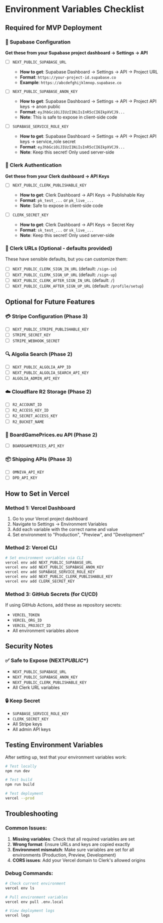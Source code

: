 # Environment Variables Checklist

## Required for MVP Deployment

### 🔐 Supabase Configuration

**Get these from your Supabase project dashboard → Settings → API**

- [ ] `NEXT_PUBLIC_SUPABASE_URL`
  - **How to get**: Supabase Dashboard → Settings → API → Project URL
  - **Format**: `https://your-project-id.supabase.co`
  - **Example**: `https://abcdefghijklmnop.supabase.co`

- [ ] `NEXT_PUBLIC_SUPABASE_ANON_KEY`
  - **How to get**: Supabase Dashboard → Settings → API → Project API keys → anon public
  - **Format**: `eyJhbGciOiJIUzI1NiIsInR5cCI6IkpXVCJ9...`
  - **Note**: This is safe to expose in client-side code

- [ ] `SUPABASE_SERVICE_ROLE_KEY`
  - **How to get**: Supabase Dashboard → Settings → API → Project API keys → service_role secret
  - **Format**: `eyJhbGciOiJIUzI1NiIsInR5cCI6IkpXVCJ9...`
  - **Note**: Keep this secret! Only used server-side

### 👤 Clerk Authentication

**Get these from your Clerk dashboard → API Keys**

- [ ] `NEXT_PUBLIC_CLERK_PUBLISHABLE_KEY`
  - **How to get**: Clerk Dashboard → API Keys → Publishable Key
  - **Format**: `pk_test_...` or `pk_live_...`
  - **Note**: Safe to expose in client-side code

- [ ] `CLERK_SECRET_KEY`
  - **How to get**: Clerk Dashboard → API Keys → Secret Key
  - **Format**: `sk_test_...` or `sk_live_...`
  - **Note**: Keep this secret! Only used server-side

### 🔗 Clerk URLs (Optional - defaults provided)

These have sensible defaults, but you can customize them:

- [ ] `NEXT_PUBLIC_CLERK_SIGN_IN_URL` (default: `/sign-in`)
- [ ] `NEXT_PUBLIC_CLERK_SIGN_UP_URL` (default: `/sign-up`)
- [ ] `NEXT_PUBLIC_CLERK_AFTER_SIGN_IN_URL` (default: `/`)
- [ ] `NEXT_PUBLIC_CLERK_AFTER_SIGN_UP_URL` (default: `/profile/setup`)

## Optional for Future Features

### 💳 Stripe Configuration (Phase 3)

- [ ] `NEXT_PUBLIC_STRIPE_PUBLISHABLE_KEY`
- [ ] `STRIPE_SECRET_KEY`
- [ ] `STRIPE_WEBHOOK_SECRET`

### 🔍 Algolia Search (Phase 2)

- [ ] `NEXT_PUBLIC_ALGOLIA_APP_ID`
- [ ] `NEXT_PUBLIC_ALGOLIA_SEARCH_API_KEY`
- [ ] `ALGOLIA_ADMIN_API_KEY`

### ☁️ Cloudflare R2 Storage (Phase 2)

- [ ] `R2_ACCOUNT_ID`
- [ ] `R2_ACCESS_KEY_ID`
- [ ] `R2_SECRET_ACCESS_KEY`
- [ ] `R2_BUCKET_NAME`

### 🎲 BoardGamePrices.eu API (Phase 2)

- [ ] `BOARDGAMEPRICES_API_KEY`

### 📦 Shipping APIs (Phase 3)

- [ ] `OMNIVA_API_KEY`
- [ ] `DPD_API_KEY`

## How to Set in Vercel

### Method 1: Vercel Dashboard

1. Go to your Vercel project dashboard
2. Navigate to Settings → Environment Variables
3. Add each variable with the correct name and value
4. Set environment to "Production", "Preview", and "Development"

### Method 2: Vercel CLI

```bash
# Set environment variables via CLI
vercel env add NEXT_PUBLIC_SUPABASE_URL
vercel env add NEXT_PUBLIC_SUPABASE_ANON_KEY
vercel env add SUPABASE_SERVICE_ROLE_KEY
vercel env add NEXT_PUBLIC_CLERK_PUBLISHABLE_KEY
vercel env add CLERK_SECRET_KEY
```

### Method 3: GitHub Secrets (for CI/CD)

If using GitHub Actions, add these as repository secrets:

- `VERCEL_TOKEN`
- `VERCEL_ORG_ID`
- `VERCEL_PROJECT_ID`
- All environment variables above

## Security Notes

### ✅ Safe to Expose (NEXT*PUBLIC*\*)

- `NEXT_PUBLIC_SUPABASE_URL`
- `NEXT_PUBLIC_SUPABASE_ANON_KEY`
- `NEXT_PUBLIC_CLERK_PUBLISHABLE_KEY`
- All Clerk URL variables

### 🔒 Keep Secret

- `SUPABASE_SERVICE_ROLE_KEY`
- `CLERK_SECRET_KEY`
- All Stripe keys
- All admin API keys

## Testing Environment Variables

After setting up, test that your environment variables work:

```bash
# Test locally
npm run dev

# Test build
npm run build

# Test deployment
vercel --prod
```

## Troubleshooting

### Common Issues:

1. **Missing variables**: Check that all required variables are set
2. **Wrong format**: Ensure URLs and keys are copied exactly
3. **Environment mismatch**: Make sure variables are set for all environments (Production, Preview, Development)
4. **CORS issues**: Add your Vercel domain to Clerk's allowed origins

### Debug Commands:

```bash
# Check current environment
vercel env ls

# Pull environment variables
vercel env pull .env.local

# View deployment logs
vercel logs
```
